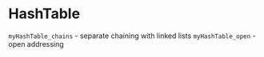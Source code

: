 # HashTable

`myHashTable_chains` - separate chaining with linked lists
`myHashTable_open` - open addressing
